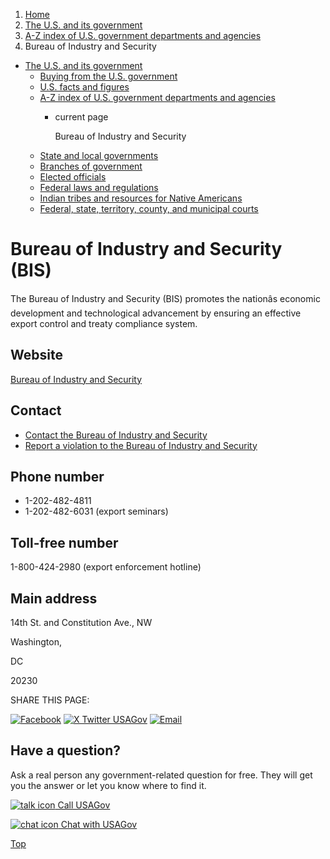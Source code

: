 1. [Home](/)
2. [The U.S. and its government](/about-the-us)
3. [A-Z index of U.S. government departments and agencies](/agency-index)
4. Bureau of Industry and Security

* [The U.S. and its government](/about-the-us)
  + [Buying from the U.S. government](/buy-from-government)
  + [U.S. facts and figures](/facts-figures)
  + [A-Z index of U.S. government departments and agencies](/agency-index)
    - current page

      Bureau of Industry and Security
  + [State and local governments](/state-local-governments)
  + [Branches of government](/branches-of-government)
  + [Elected officials](/elected-officials)
  + [Federal laws and regulations](/laws-and-regulations)
  + [Indian tribes and resources for Native Americans](/tribes)
  + [Federal, state, territory, county, and municipal courts](/courts)

Bureau of Industry and Security
(BIS)
=====================================

The Bureau of Industry and Security (BIS) promotes the nationâs economic development and technological advancement by ensuring an effective export control and treaty compliance system.

Website
-------

[Bureau of Industry and Security](https://www.bis.doc.gov/)

Contact
-------

* [Contact the Bureau of Industry and Security](https://www.bis.doc.gov/index.php/about-bis/contact-bis)
* [Report a violation to the Bureau of Industry and Security](https://www.bis.doc.gov/index.php/component/rsform/form/14?task=forms.edit)

Phone number
------------

* 1-202-482-4811
* 1-202-482-6031 (export seminars)

Toll-free number
----------------

1-800-424-2980 (export enforcement hotline)

Main address
------------

14th St. and Constitution Ave., NW
  

Washington,

DC

20230

SHARE THIS PAGE:

[![Facebook](/themes/custom/usagov/images/social-media-icons/Facebook_Icon.svg)](https://www.facebook.com/sharer/sharer.php?u=https://www.usa.gov/agencies/bureau-of-industry-and-security&v=3)
[![X Twitter USAGov](/themes/custom/usagov/images/social-media-icons/X_Twitter_Icon.svg?version=2)](https://twitter.com/intent/tweet?source=webclient&text=https://www.usa.gov/agencies/bureau-of-industry-and-security)
[![Email](/themes/custom/usagov/images/social-media-icons/Email_Icon.svg?version=2)](mailto:?subject=https://www.usa.gov/agencies/bureau-of-industry-and-security)

Have a question?
----------------

Ask a real person any government-related question for free. They will get you the answer or let you know where to find it.

[![talk icon](/themes/custom/usagov/images/ICONS_talk.png)
Call USAGov](/phone)

[![chat icon](/themes/custom/usagov/images/ICONS_chat.png)
Chat with USAGov](/chat)

[Top](#main-content)